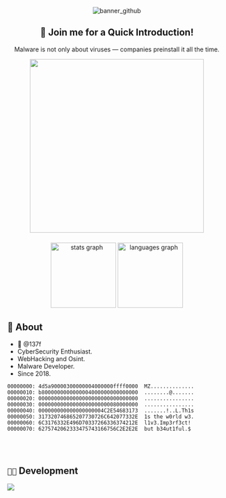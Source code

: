 <div align="center">

![banner_github](https://github.com/user-attachments/assets/fde74915-7406-4971-be46-35b62e64cf49)

## 🍭 Join me for a Quick Introduction!
Malware is not only about viruses — companies preinstall it all the time.

<img src="https://github.com/0x00G/0x00G/assets/114768995/57f8f052-65ef-42db-972e-ce773ef93f51" width="400" />

</div>

###

<div align="center">
  <img src="https://github-readme-stats.vercel.app/api?username=137f&show_icons=true&hide_title=false&hide_rank=false&include_all_commits=true&count_private=true&disable_animations=false&theme=dracula&locale=en&hide_border=false" height="150" alt="stats graph"  />
  <img src="https://github-readme-stats.vercel.app/api/top-langs?locale=en&hide_title=false&layout=compact&card_width=320&langs_count=5&theme=dracula&hide_border=false&username=137f" height="150" alt="languages graph"  />
</div>

###

## 🚨 About

- 💉 @137f
- CyberSecurity Enthusiast.
- WebHacking and Osint.
- Malware Developer.
- Since 2018.

```hex
00000000: 4d5a90000300000004000000ffff0000  MZ..............
00000010: b8000000000000004000000000000000  ........@.......
00000020: 00000000000000000000000000000000  ................
00000030: 00000000000000000000000080000000  ................
00000040: 000000000000000000004C2E54683173  .......!..L.Th1s
00000050: 317320746865207730726C642077332E  1s the w0rld w3. 
00000060: 6C3176332E496D70337266336374212E  l1v3.Imp3rf3ct!
00000070: 6275742062333475743166756C2E2E2E  but b34ut1ful.$
```
<br>
&nbsp;&nbsp;&nbsp;&nbsp;&nbsp;&nbsp;&nbsp;

## `👨‍💻` Development
[![](https://skillicons.dev/icons?i=c,cpp,cs,python,js,bash,powershell,neovim,vim,visualstudio,vscode,arch,windows)](https://skillicons.dev)
<p align="center">
</p>
